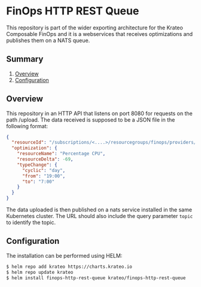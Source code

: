 # FinOps HTTP REST Queue
This repository is part of the wider exporting architecture for the Krateo Composable FinOps and it is a webservices that receives optimizations and publishes them on a NATS queue.

## Summary
1. [Overview](#overview)
2. [Configuration](#configuration)

## Overview
This repository in an HTTP API that listens on port 8080 for requests on the path /upload. The data received is supposed to be a JSON file in the following format:
```json
{
  "resourceId": "/subscriptions/<....>/resourcegroups/finops/providers/microsoft.compute/virtualmachines/finops-resource-usage-test",
  "optimization": {
    "resourceName": "Percentage CPU",
    "resourceDelta": -69,
    "typeChange": {
      "cyclic": "day",
      "from": "19:00",
      "to": "7:00"
    }
  }
}
```
The data uploaded is then published on a nats service installed in the same Kubernetes cluster.
The URL should also include the query parameter `topic` to identify the topic.


## Configuration
The installation can be performed using HELM:
```sh
$ helm repo add krateo https://charts.krateo.io
$ helm repo update krateo
$ helm install finops-http-rest-queue krateo/finops-http-rest-queue
```